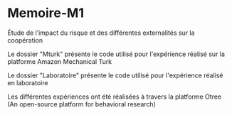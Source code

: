 # Memoire-M1
Étude de l’impact du risque et des différentes externalités sur la coopération

Le dossier "Mturk" présente le code utilisé pour l'expérience réalisé sur la platforme Amazon Mechanical Turk

Le dossier "Laboratoire" présente le code utilisé pour l'expérience réalisé en laboratoire

Les différentes expériences ont été réalisées à travers la platforme Otree (An open-source platform for behavioral research)
